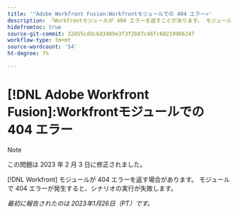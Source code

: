 ```yaml
---
title: '"Adobe Workfront Fusion:Workfrontモジュールでの 404 エラー»'
description: 「Workfrontモジュールが 404 エラーを返すことがあります。 モジュールで 404 エラーが発生すると、シナリオの実行が失敗します。」
hidefromtoc: true
source-git-commit: 32d55cddc6d3489e3f3f2b87c46fc682199b6247
workflow-type: tm+mt
source-wordcount: '54'
ht-degree: 7%

---
```



# [!DNL Adobe Workfront Fusion]:Workfrontモジュールでの 404 エラー

>[!NOTE]
>
>この問題は 2023 年 2 月 3 日に修正されました。

[!DNL Workfront] モジュールが 404 エラーを返す場合があります。 モジュールで 404 エラーが発生すると、シナリオの実行が失敗します。

_最初に報告されたのは 2023年1月26日（PT）です。_

